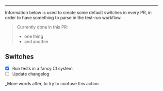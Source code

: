 
_________________

Information below is used to create some default switches in every PR, in order to have something to parse in the test-run workflow.

<!-- words before the list -->
> Currently done in this PR:
> - one thing
> - and another

Switches
-------

- [x] Run tests in a fancy CI system <!-- fancy-test state[ ] -->
- [ ] Update changelog <!-- update-changelog state[ ] -->

_More words after, to try to confuse this action.
